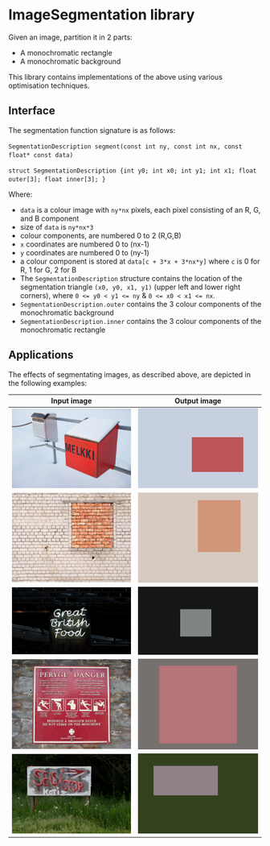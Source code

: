 # ImageSegmentation library
Given an image, partition it in 2 parts:
* A monochromatic rectangle
* A monochromatic background

This library contains implementations of the above using various optimisation techniques.

## Interface
The segmentation function signature is as follows:

`SegmentationDescription segment(const int ny, const int nx, const float* const data)`

`struct SegmentationDescription {int y0; int x0; int y1; int x1; float outer[3]; float inner[3]; }`

Where:
* `data` is a colour image with `ny*nx` pixels, each pixel consisting of an R, G, and B component
* size of `data` is `ny*nx*3`
* colour components, are numbered 0 to 2 (R,G,B)
* `x` coordinates are numbered 0 to (nx-1)
* `y` coordinates are numbered 0 to (ny-1)
* a colour component is stored at `data[c + 3*x + 3*nx*y]` where `c` is 0 for R, 1 for G, 2 for B
* The `SegmentationDescription` structure contains the location of the segmentation triangle `(x0, y0, x1, y1)` (upper left and lower right corners), where `0 <= y0 < y1 <= ny` & `0 <= x0 < x1 <= nx`.
* `SegmentationDescription.outer` contains the 3 colour components of the monochromatic background
* `SegmentationDescription.inner` contains the 3 colour components of the monochromatic rectangle

## Applications
The effects of segmentating images, as described above, are depicted in the following examples:

Input image         |  Output image
:------------------:|:--------------------:
![](media/inA.png)  |  ![](media/outA.png)
![](media/inB.png)  |  ![](media/outB.png)
![](media/inC.png)  |  ![](media/outC.png)
![](media/inD.png)  |  ![](media/outD.png)
![](media/inE.png)  |  ![](media/outE.png)